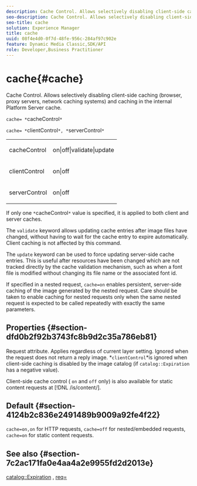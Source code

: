 ```yaml
---
description: Cache Control. Allows selectively disabling client-side caching (browser, proxy servers, network caching systems) and caching in the internal Platform Server cache.
seo-description: Cache Control. Allows selectively disabling client-side caching (browser, proxy servers, network caching systems) and caching in the internal Platform Server cache.
seo-title: cache
solution: Experience Manager
title: cache
uuid: 08f4e4d0-0f7d-48fe-956c-284af97c902e
feature: Dynamic Media Classic,SDK/API
role: Developer,Business Practitioner
---
```


# cache{#cache}

Cache Control. Allows selectively disabling client-side caching (browser, proxy servers, network caching systems) and caching in the internal Platform Server cache.

 `cache= *`cacheControl`*`

`cache= *`clientControl`*, *`serverControl`*`

<table id="simpletable_70ACECAEA02F400C83B598FA13F1D00B"> 
 <tr class="strow"> 
  <td class="stentry"> <p><span class="codeph"> <span class="varname"> cacheControl</span></span> </p> </td> 
  <td class="stentry"> <p><span class="codeph"> on|off|validate|update</span> </p> </td> 
 </tr> 
 <tr class="strow"> 
  <td class="stentry"> <p><span class="codeph"> <span class="varname"> clientControl</span></span> </p></td> 
  <td class="stentry"> <p><span class="codeph"> on|off</span> </p></td> 
 </tr> 
 <tr class="strow"> 
  <td class="stentry"> <p><span class="codeph"> <span class="varname"> serverControl</span></span> </p></td> 
  <td class="stentry"> <p><span class="codeph"> on|off</span> </p></td> 
 </tr> 
</table>

If only one `*`cacheControl`*` value is specified, it is applied to both client and server caches.

The `validate` keyword allows updating cache entries after image files have changed, without having to wait for the cache entry to expire automatically. Client caching is not affected by this command.

The `update` keyword can be used to force updating server-side cache entries. This is useful after resources have been changed which are not tracked directly by the cache validation mechanism, such as when a font file is modified without changing its file name or the associated font id.

If specified in a nested request, `cache=on` enables persistent, server-side caching of the image generated by the nested request. Care should be taken to enable caching for nested requests only when the same nested request is expected to be called repeatedly with exactly the same parameters.

## Properties {#section-dfd0b2f92b3743fc8b9d2c35a786eb81}

Request attribute. Applies regardless of current layer setting. Ignored when the request does not return a reply image. *`clientControl`*is ignored when client-side caching is disabled by the image catalog (if `catalog::Expiration` has a negative value).

Client-side cache control ( `on` and `off` only) is also available for static content requests at [!DNL /is/content/].

## Default {#section-4124b2c836e2491489b9009a92fe4f22}

`cache=on,on` for HTTP requests, `cache=off` for nested/embedded requests, `cache=on` for static content requests.

## See also {#section-7c2ac171fa0e4aa4a2e9955fd2d2013e}

[catalog::Expiration](../../../../../is-api/image-catalog/image-serving-api-ref/c-image-catalog-reference/c-image-svg-data-reference/c-image-data-reference/r-expiration-cat.md#reference-a7afd668ecbb4d2da65d86259aa6a28a) , [req=](../../../../../is-api/http-ref/image-serving-api-ref/c-http-protocol-reference/c-command-reference/r-req/r-req.md#reference-907cdb4a97034db7ad94695f25552e76) 
